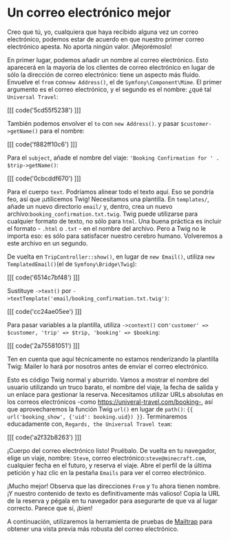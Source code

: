 # Un correo electrónico mejor

Creo que tú, yo, cualquiera que haya recibido alguna vez un correo electrónico, podemos estar de acuerdo en que nuestro primer correo electrónico apesta. No aporta ningún valor. ¡Mejorémoslo!

En primer lugar, podemos añadir un nombre al correo electrónico. Esto aparecerá en la mayoría de los clientes de correo electrónico en lugar de sólo la dirección de correo electrónico: tiene un aspecto más fluido. Envuelve el `from` con`new Address()`, el de `Symfony\Component\Mime`. El primer argumento es el correo electrónico, y el segundo es el nombre: ¿qué tal `Universal Travel`:

[[[ code('5cd55f5238') ]]]

También podemos envolver el `to` con `new Address()`. y pasar `$customer->getName()` para el nombre:

[[[ code('f882ff10c6') ]]]

Para el `subject`, añade el nombre del viaje: `'Booking Confirmation for ' . $trip->getName()`:

[[[ code('0cbcddf670') ]]]

Para el cuerpo `text`. Podríamos alinear todo el texto aquí. Eso se pondría feo, así que ¡utilicemos Twig! Necesitamos una plantilla. 
En `templates/`, añade un nuevo directorio `email/` y, dentro, crea un nuevo archivo:`booking_confirmation.txt.twig`. Twig puede utilizarse para cualquier formato de texto, no sólo para `html`. Una buena práctica es incluir el formato - `.html` o `.txt` - en el nombre del archivo. Pero a Twig no le importa eso: es sólo para satisfacer nuestro cerebro humano. Volveremos a este archivo en un segundo.

De vuelta en `TripController::show()`, en lugar de `new Email()`, utiliza `new TemplatedEmail()`(el de `Symfony\Bridge\Twig`):

[[[ code('6514c7bf48') ]]]

Sustituye `->text()` por `->textTemplate('email/booking_confirmation.txt.twig')`:

[[[ code('cc24ae05ee') ]]]

Para pasar variables a la plantilla, utiliza `->context()` con`'customer' => $customer, 'trip' => $trip, 'booking' => $booking`:

[[[ code('2a75581051') ]]]

Ten en cuenta que aquí técnicamente no estamos renderizando la plantilla Twig: Mailer lo hará por nosotros antes de enviar el correo electrónico.

Esto es código Twig normal y aburrido. Vamos a mostrar el nombre del usuario utilizando un truco barato, el nombre del viaje, la fecha de salida y un enlace para gestionar la reserva. Necesitamos utilizar URLs absolutas en los correos electrónicos -como https://univeral-travel.com/booking-, así que aprovecharemos la función Twig `url()` en lugar de `path()`: `{{ url('booking_show', {'uid': booking.uid}) }}`. Terminaremos educadamente con, `Regards, the Universal Travel team`:

[[[ code('a2f32b8263') ]]]

¡Cuerpo del correo electrónico listo! Pruébalo. De vuelta en tu navegador, elige un viaje, nombre: `Steve`, correo electrónico:`steve@minecraft.com`, cualquier fecha en el futuro, y reserva el viaje. Abre el perfil de la última petición y haz clic en la pestaña `Emails` para ver el correo electrónico.

¡Mucho mejor! Observa que las direcciones `From` y `To` ahora tienen nombre. ¡Y nuestro contenido de texto es definitivamente más valioso! Copia la URL de la reserva y pégala en tu navegador para asegurarte de que va al lugar correcto. Parece que sí, ¡bien!

A continuación, utilizaremos la herramienta de pruebas de [Mailtrap](https://mailtrap.io/) para obtener una vista previa más robusta del correo electrónico.
